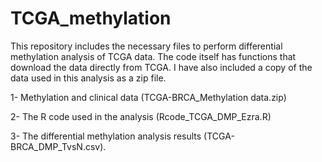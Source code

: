 # TCGA_methylation
This repository includes the necessary files to perform differential methylation analysis of TCGA data. The code itself has functions that download the data directly from TCGA. I have also included a copy of the data used in this analysis as a zip file.

  1- Methylation and clinical data (TCGA-BRCA_Methylation data.zip)
  
  2- The R code used in the analysis (Rcode_TCGA_DMP_Ezra.R)
  
  3- The differential methylation analysis results (TCGA-BRCA_DMP_TvsN.csv).
